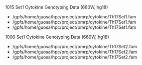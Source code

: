 
1015 Set1 Cytokine Genotyping Data (660W, hg18)
* /gpfs/home/guosa/hpc/project/pmrp/cytokine/Th17Set1.fam
* /gpfs/home/guosa/hpc/project/pmrp/cytokine/Th17Set1.fam
* /gpfs/home/guosa/hpc/project/pmrp/cytokine/Th17Set1.fam

1000 Set1 Cytokine Genotyping Data (660W, hg18)
* /gpfs/home/guosa/hpc/project/pmrp/cytokine/Th17Set2.fam
* /gpfs/home/guosa/hpc/project/pmrp/cytokine/Th17Set2.fam
* /gpfs/home/guosa/hpc/project/pmrp/cytokine/Th17Set2.fam
